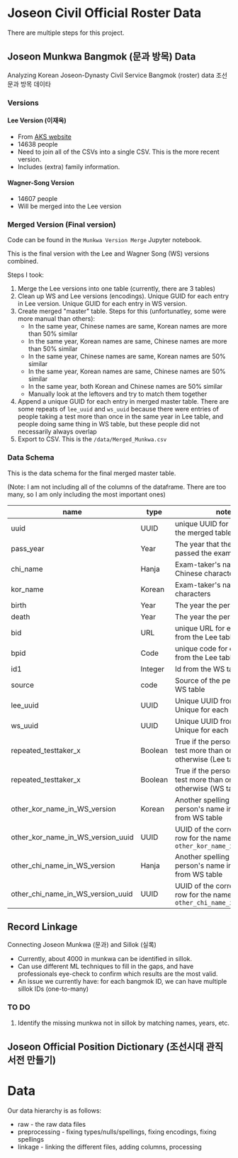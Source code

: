 # Joseon Civil Official Roster Data

There are multiple steps for this project.

## Joseon Munkwa Bangmok (문과 방목) Data
Analyzing Korean Joseon-Dynasty Civil Service Bangmok (roster) data 조선 문과 방목 데이타

### Versions

#### Lee Version (이재옥)
* From [AKS website](http://dh.aks.ac.kr/~sonamu5/wiki/index.php/SEDB:%EA%B3%BC%EA%B1%B0_%ED%95%A9%EA%B2%A9%EC%9E%90_%EC%A0%95%EB%B3%B4_%EB%94%94%EC%A7%80%ED%84%B8_%EC%95%84%EC%B9%B4%EC%9D%B4%EB%B8%8C)
* 14638 people
* Need to join all of the CSVs into a single CSV. This is the more recent version.
* Includes (extra) family information.

#### Wagner-Song Version
* 14607 people
* Will be merged into the Lee version

### Merged Version (Final version)
Code can be found in the `Munkwa Version Merge` Jupyter notebook.

This is the final version with the Lee and Wagner Song (WS) versions combined.

Steps I took:
1. Merge the Lee versions into one table (currently, there are 3 tables)
2. Clean up WS and Lee versions (encodings). Unique GUID for each entry in Lee version. Unique GUID for each entry in WS version.
3. Create merged "master" table. Steps for this (unfortunatley, some were more manual than others):
    * In the same year, Chinese names are same, Korean names are more than 50% similar
    * In the same year, Korean names are same, Chinese names are more than 50% similar
    * In the same year, Chinese names are same, Korean names are 50% similar
    * In the same year, Korean names are same, Chinese names are 50% similar
    * In the same year, both Korean and Chinese names are 50% similar
    * Manually look at the leftovers and try to match them together
 4. Append a unique GUID for each entry in merged master table. There are some repeats of `lee_uuid` and `ws_uuid` because there were entries of people taking a test more than once in the same year in Lee table, and people doing same thing in WS table, but these people did not necessarily always overlap
 5. Export to CSV. This is the `/data/Merged_Munkwa.csv`

### Data Schema
This is the data schema for the final merged master table. 

(Note: I am not including all of the columns of the dataframe. There are too many, so I am only including the most important ones)

|name  | type | notes|
|------|-----|--------|
| uuid| UUID | unique UUID for each entry in the merged table |
| pass_year | Year | The year that the person passed the exam |
| chi_name| Hanja | Exam-taker's name in Chinese characters |
| kor_name | Korean | Exam-taker's name in Korean characters |
| birth | Year | The year the person was born |
| death | Year | The year the person was born |
| bid| URL | unique URL for each person from the Lee table |
| bpid | Code | unique code for each person from the Lee table | 
| id1 | Integer | Id from the WS table |
| source | code | Source of the person from the WS table |
| lee_uuid| UUID | Unique UUID from Lee table. Unique for each exam taken | 
| ws_uuid | UUID | Unique UUID from WS table. Unique for each exam taken | 
| repeated_testtaker_x | Boolean | True if the person took the test more than once, False otherwise (Lee table) | 
| repeated_testtaker_x | Boolean | True if the person took the test more than once, False otherwise (WS table) | 
| other_kor_name_in_WS_version | Korean | Another spelling of the person's name in Korean, from WS table |
| other_kor_name_in_WS_version_uuid | UUID | UUID of the corresponding row for the name in `other_kor_name_in_WS_version` |
| other_chi_name_in_WS_version | Hanja | Another spelling of the person's name in Chinese, from WS table |
| other_chi_name_in_WS_version_uuid | UUID | UUID of the corresponding row for the name in `other_chi_name_in_WS_version` |



## Record Linkage

Connecting Joseon Munkwa (문과) and Sillok (실록)

* Currently, about 4000 in munkwa can be identified in sillok.
* Can use different ML techniques to fill in the gaps, and have professionals eye-check to confirm which results are the most valid.
* An issue we currently have: for each bangmok ID, we can have multiple sillok IDs (one-to-many)


### TO DO
1. Identify the missing munkwa not in sillok by matching names, years, etc. 


## Joseon Official Position Dictionary (조선시대 관직 서전 만들기)


# Data
Our data hierarchy is as follows:
* raw - the raw data files
* preprocessing - fixing types/nulls/spellings, fixing encodings, fixing spellings
* linkage - linking the different files, adding columns, processing
